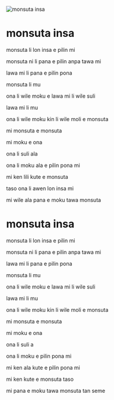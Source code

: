 ![monsuta insa](https://raw.githubusercontent.com/pedrocosta/utalainsa/master/monsuta%20insa.png "monsuta insa")

# monsuta insa

monsuta li lon insa e pilin mi

monsuta ni li pana e pilin anpa tawa mi

lawa mi li pana e pilin pona

monsuta li mu

ona li wile moku e lawa mi li wile suli

lawa mi li mu

ona li wile moku kin li wile moli e monsuta

mi monsuta e monsuta

mi moku e ona

ona li suli ala

ona li moku ala e pilin pona mi

mi ken lili kute e monsuta

taso ona li awen lon insa mi

mi wile ala pana e moku tawa monsuta

# monsuta insa

monsuta li lon insa e pilin mi 

monsuta ni li pana e pilin anpa tawa mi

lawa mi li pana e pilin pona

monsuta li mu

ona li wile moku e lawa mi li wile suli

lawa mi li mu

ona li wile moku kin li wile moli e monsuta

mi monsuta e monsuta

mi moku e ona

ona li suli a

ona li moku e pilin pona mi

mi ken ala kute e pilin pona mi

mi ken kute e monsuta taso

mi pana e moku tawa monsuta tan seme
